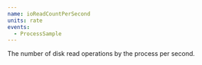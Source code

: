 ```yaml
---
name: ioReadCountPerSecond
units: rate
events:
  - ProcessSample
---
```


The number of disk read operations by the process per second.